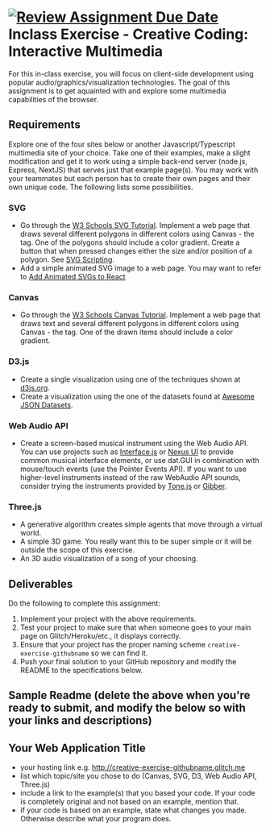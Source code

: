 [![Review Assignment Due Date](https://classroom.github.com/assets/deadline-readme-button-22041afd0340ce965d47ae6ef1cefeee28c7c493a6346c4f15d667ab976d596c.svg)](https://classroom.github.com/a/ZZgHMM23)
Inclass Exercise - Creative Coding: Interactive Multimedia
===
For this in-class exercise, you will focus on client-side development using popular audio/graphics/visualization technologies. The goal of this assignment is to get aquainted with and explore some multimedia capabilities of the browser.

Requirements
---
Explore one of the four sites below or another Javascript/Typescript multimedia site of your choice. Take one of their examples, make a slight modification and get it to work using a simple back-end server (node.js, Express, NextJS) that serves just that example page(s). You may work with your teammates but each person has to create their own pages and their own unique code. The following lists some possibilities.

### SVG
- Go through the [W3 Schools SVG Tutorial](https://www.w3schools.com/graphics/svg_intro.asp). Implement a web page that draws several different polygons in different colors using Canvas - the <canvas> tag. One of the polygons should include a color gradient. Create a button that when pressed changes either the size and/or position of a polygon. See [SVG Scripting](https://www.w3schools.com/graphics/svg_scripting.asp).
- Add a simple animated SVG image to a web page. You may want to refer to [Add Animated SVGs to React](https://www.svgator.com/help/getting-started/add-animated-svgs-to-react-website)
### Canvas
- Go through the [W3 Schools Canvas Tutorial](https://www.w3schools.com/graphics/canvas_intro.asp). Implement a web page that draws text and several different polygons in different colors using Canvas - the <canvas> tag. One of the drawn items should include a color gradient.
### D3.js
- Create a single visualization using one of the techniques shown at [d3js.org](d3js.org).
- Create a visualization using the one of the datasets found at [Awesome JSON Datasets](https://github.com/jdorfman/Awesome-JSON-Datasets).
### Web Audio API
- Create a screen-based musical instrument using the Web Audio API. You can use projects such as [Interface.js](http://charlie-roberts.com/interface/) or [Nexus UI](https://nexus-js.github.io/ui/api/#Piano) to provide common musical interface elements, or use dat.GUI in combination with mouse/touch events (use the Pointer Events API). If you want to use higher-level instruments instead of the raw WebAudio API sounds, consider trying the instruments provided by [Tone.js]() or [Gibber](https://github.com/charlieroberts/gibber.audio.lib).
### Three.js
- A generative algorithm creates simple agents that move through a virtual world.
- A simple 3D game. You really want this to be super simple or it will be outside the scope of this exercise.
- An 3D audio visualization of a song of your choosing.

Deliverables
---
Do the following to complete this assignment:

1. Implement your project with the above requirements.
2. Test your project to make sure that when someone goes to your main page on Glitch/Heroku/etc., it displays correctly.
3. Ensure that your project has the proper naming scheme `creative-exercise-githubname` so we can find it.
4. Push your final solution to your GitHub repository and modify the README to the specifications below.

Sample Readme (delete the above when you're ready to submit, and modify the below so with your links and descriptions)
---

## Your Web Application Title
- your hosting link e.g. http://creative-exercise-githubname.glitch.me
- list which topic/site you chose to do (Canvas, SVG, D3, Web Audio API, Three.js)
- include a link to the example(s) that you based your code. If your code is completely original and not based on an example, mention that.
- if your code is based on an example, state what changes you made. Otherwise describe what your program does.
